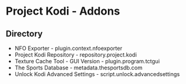 # Project Kodi - Addons
## Directory

<p align="left">
<ul>
    <li>NFO Exporter - plugin.context.nfoexporter</li>
    <li>Project Kodi Repository  - repository.project.kodi</li>
    <li>Texture Cache Tool - GUI Version - plugin.program.tctgui</li>
    <li>The Sports Database - metadata.thesportsdb.com</li>
    <li>Unlock Kodi Advanced Settings - script.unlock.advancedsettings</li>        
  </ul>
</p>


  
